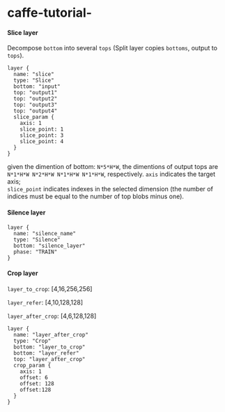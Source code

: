 # caffe-tutorial-
#### Slice layer 

Decompose `bottom` into several `tops` (Split layer copies `bottoms`, output to `tops`).
```
layer {
  name: "slice"
  type: "Slice"
  bottom: "input"
  top: "output1"
  top: "output2"
  top: "output3"
  top: "output4"
  slice_param {
    axis: 1
    slice_point: 1
    slice_point: 3
    slice_point: 4
  }
}
```
given the dimention of bottom: `N*5*H*W`, the dimentions of output tops are `N*1*H*W N*2*H*W N*1*H*W N*1*H*W`, respectively.
`axis` indicates the target axis;     
`slice_point` indicates indexes in the selected dimension (the number of indices must be equal to the number of top blobs minus one).

#### Silence layer
```
layer {
  name: "silence_name"
  type: "Silence"
  bottom: "silence_layer"
  phase: "TRAIN"
}
```

#### Crop layer
`layer_to_crop`: [4,16,256,256]

`layer_refer`: [4,10,128,128]

`layer_after_crop`: [4,6,128,128]

```
layer {
  name: "layer_after_crop"
  type: "Crop"
  bottom: "layer_to_crop"
  bottom: "layer_refer"
  top: "layer_after_crop"
  crop_param {
    axis: 1
    offset: 6
    offset: 128
    offset:128
  }
}
```

